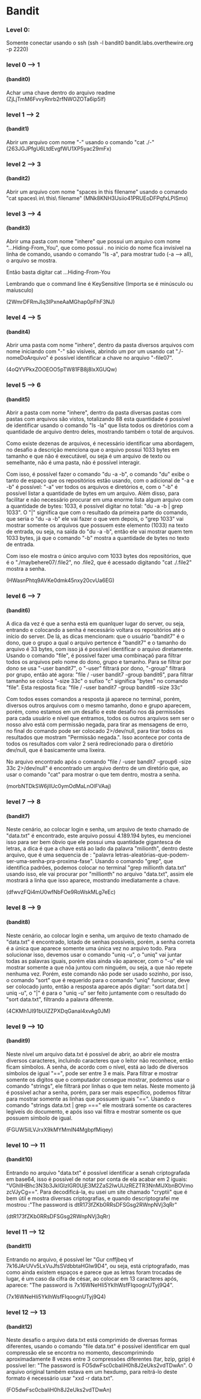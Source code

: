 # Bandit

### Level 0:

  Somente conectar usando o ssh (ssh -l bandit0 bandit.labs.overthewire.org -p 2220)

### level 0 --> 1  
#### (bandit0)
  Achar uma chave dentro do arquivo readme (ZjLjTmM6FvvyRnrb2rfNWOZOTa6ip5If)

### level 1 --> 2 
#### (bandit1)
  Abrir um arquivo com nome "-" usando o comando "cat ./-" (263JGJPfgU6LtdEvgfWU1XP5yac29mFx)

### level 2 --> 3 
#### (bandit2)
  Abrir um arquivo com nome "spaces in this filename" usando o comando "cat spaces\ in\ this\ filename" (MNk8KNH3Usiio41PRUEoDFPqfxLPlSmx)

### level 3 --> 4 
#### (bandit3)
  Abrir uma pasta com nome "inhere" que possui um arquivo com nome "...Hiding-From_You", que como possui . no inicio do nome fica invisível na linha de comando, usando o comando "ls -a", para mostrar tudo (-a --> all), o arquivo se mostra.

  Então basta digitar cat ...Hiding-From-You

Lembrando que o command line é KeySensitive (Importa se é minúsculo ou maíusculo)

  (2WmrDFRmJIq3IPxneAaMGhap0pFhF3NJ)

### level 4 --> 5 
#### (bandit4)

  Abrir uma pasta com nome "inhere", dentro da pasta diversos arquivos com nome iniciando com "-" são visíveis, abrindo um por um usando cat "./-nomeDoArquivo" é possível identificar a chave no arquivo "-file07".

  (4oQYVPkxZOOEOO5pTW81FB8j8lxXGUQw)

### level 5 --> 6 
#### (bandit5)

  Abrir a pasta com nome "inhere", dentro da pasta diversas pastas com pastas com arquivos são vistos, totalizando 88 esta quantidade é possível de identificar usando o comando "ls -la" que lista todos os diretórios com a quantidade de arquivo dentro deles, mostrando também o total de arquivos.

  Como existe dezenas de arquivos, é necessário identificar uma abordagem, no desafio a descrição menciona que o arquivo possui 1033 bytes em tamanho e que não é executável, ou seja é um arquivo de texto ou semelhante, não é uma pasta, não é possível interagir.

  Com isso, é possível fazer o comando "du -a -b", o comando "du" exibe o tanto de espaço que os repositórios estão usando, com o adicional de "-a e -b" é possível: "-a" ver todos os arquivos e diretórios e, com o "-b" é possível listar a quantidade de bytes em um arquivo. 
    Além disso, para facilitar e não necessário procurar em uma enorme lista algum arquivo com a quantidade de bytes: 1033, é possível digitar no total: "du -a -b | grep 1033". O "|" significa que com o resultado da primeira parte do comando, que seria o "du -a -b" ele vai fazer o que vem depois, o "grep 1033" vai mostrar somente os arquivos que possuem este elemento (1033) na texto de entrada, ou seja, na saída do "du -a -b", então ele vai mostrar quem tem 1033 bytes, já que o comando "-b" mostra a quantidade de bytes no texto de entrada. 

  Com isso ele mostra o único arquivo com 1033 bytes dos repositórios, que é o "./maybehere07/.file2", no .file2, que é acessado digitando "cat ./.file2" mostra a senha.

  (HWasnPhtq9AVKe0dmk45nxy20cvUa6EG)
 
### level 6 --> 7 
#### (bandit6)

  A dica da vez é que a senha está em quanlquer lugar do server, ou seja, entrando e colocando a senha é necessário voltara os repositórios até o início do server. De lá, as dicas mencionam: que o usuário "bandit7" é o dono, que o grupo a qual o arquivo pertence é "bandit7" e o tamanho do arquivo é 33 bytes, com isso já é possível identificar o arquivo diretamente. 
    Usando o comando "file", é possível fazer uma combinaçaõ para filtrar todos os arquivos pelo nome do dono, grupo e tamanho. Para se filtrar por dono se usa "-user bandit7", o "-user" filtrará por dono, "-group" filtrará por grupo, então até agora: "file / -user bandit7 -group bandit6", para filtrar tamanho se coloca "-size 33c" o sufixo "c" significa "bytes" no comando "file". Esta resposta fica: "file / -user bandit7 -group bandit6 -size 33c"

  Com todos esses comandos a resposta já aparece no terminal, porém, diversos outros arquivos com o mesmo tamanho, dono e grupo aparecem, porém, como estamos em um desafio e este desafio nos dá permissões para cada usuário e nível que entramos, todos os outros arquivos sem ser o nosso alvo está com permissão negada, para tirar as mensagens de erro, no final do comando pode ser colocado 2>/dev/null, para  tirar todos os resultados que mostram "Permissão negada.". Isso acontece por conta de todos os resultados com valor 2 será redirecionado para o diretório dev/null, que é basicamente uma lixeira.

  No arquivo encontrado após o comando "file / -user bandit7 -group6 -size 33c 2>/dev/null" é encontrado um arquivo dentro de um diretório que, ao usar o comando "cat" para mostrar o que tem dentro, mostra a senha.

  (morbNTDkSW6jIlUc0ymOdMaLnOlFVAaj)

### level 7 --> 8 
#### (bandit7)

  Neste cenário, ao colocar login e senha, um arquivo de texto chamado de "data.txt" é encontrado, este arquivo possui 4.189.194 bytes, eu mencionei isso para ser bem óbvio que ele possui uma quantidade gigantesca de letras, a dica é que a chave está ao lado da palavra "milionth", dentro deste arquivo, que é uma sequencia de : "palavra letras-aleatórias-que-podem-ser-uma-senha-pra-proxima-fase". Usando o comando "grep", que identifica padrões, podemos colocar no terminal "grep millionth data.txt" usando isso, ele vai procurar por "millionth" no arquivo "data.txt", assim ele mostrará a linha que isso aparece, mostrando imediatamente a chave.

  (dfwvzFQi4mU0wfNbFOe9RoWskMLg7eEc)

### level 8 --> 9 
#### (bandit8)

  Neste cenário, ao colocar login e senha, um arquivo de texto chamado de "data.txt" é encontrado, lotado de senhas possíveis, porém, a senha correta é a única que aparece somente uma única vez no arquivo todo. Para solucionar isso, devemos usar o comando "uniq -u", o "uniq" vai juntar todas as palavras iguais, porém elas ainda vão aparecer, com o "-u" ele vai mostrar somente a que nõa juntou com ninguém, ou seja, a que não repete nenhuma vez. Porém, este comando não pode ser usado sozinho, por isso, o comando "sort" que é requerido para o comando "uniq" funcionar, deve ser colocado junto, então a resposta aparece após digitar: "sort data.txt | uniq -u", o "|" é para o "uniq -u" ser feito juntamente com o resultado do "sort data.txt", filtrando a palavra diferente.

  (4CKMh1JI91bUIZZPXDqGanal4xvAg0JM)

### level 9 --> 10 
#### (bandit9)

  Neste nível um arquivo data.txt é possível de abrir, ao abrir ele mostra diversos caracteres, incluindo caracteres que o leitor não reconhece, então ficam símbolos. A senha, de acordo com o nível, está ao lado de diversos símbolos de igual "==", pode ser entre 3 e mais. Para filtrar e mostrar somente os digitos que o computador consegue mostrar, podemos usar o comando "strings", ele filtrará por linhas o que tem nelas. Neste momento já é possível achar a senha, porém, para ser mais específico, podemos filtrar para mostrar somente as linhas que possuem iguais "==". Usando o comando "strings data.txt | grep ===" ele mostrará somente os caracteres legíveis do documento, e após isso vai filtra e mostrar somente os que possuem símbolo de igual.

  (FGUW5ilLVJrxX9kMYMmlN4MgbpfMiqey)

  
### level 10 --> 11 
#### (bandit10)

  Entrando no arquivo "data.txt" é possível identificar a senah criptografada em base64, isso é possível de notar por conta de ela acabar em 2 iguais: "VGhlIHBhc3N3b3JkIGlzIGR0UjE3M2ZaS2IwUlJzREZTR3NnMlJXbnBOVmozcVJyCg==". Para decodificá-la, eu usei um site chamado "cryptii" que é bem útil e mostra diversas criptografias, e quando descriptografei me mostrou :"The password is dtR173fZKb0RRsDFSGsg2RWnpNVj3qRr"

  (dtR173fZKb0RRsDFSGsg2RWnpNVj3qRr)

  
  
### level 11 --> 12 
#### (bandit11)

  Entrando no arquivo, é possível ler "Gur cnffjbeq vf 7k16JArUVv5LxVuJfsSVdbbtaHGlw9D4", ou seja, está criptografado, mas como ainda existem espaços e parece que as letras foram trocadas de lugar, é um caso da cifra de césar, ao colocar em 13 caracteres após, aparece: "The password is 7x16WNeHIi5YkIhWsfFIqoognUTyj9Q4".

  (7x16WNeHIi5YkIhWsfFIqoognUTyj9Q4)
  
### level 12 --> 13 
#### (bandit12)

  Neste desafio o arquivo data.txt está comprimido de diversas formas diferentes, usando o comando "file data.txt" é possível identificar em qual compressão ele se encontra no momento, descomprimindo aproximadamente 8 vezes entre 3 compressões diferentes (tar, bzip, gzip) é possível ler: "The password is FO5dwFsc0cbaIiH0h8J2eUks2vdTDwAn". O arquivo original também estava em um hexdump, para reitrá-lo deste formato é necessário usar "xxd -r data.txt".

  (FO5dwFsc0cbaIiH0h8J2eUks2vdTDwAn)
